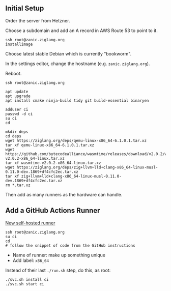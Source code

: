 ## Initial Setup

Order the server from Hetzner.

Choose a subdomain and add an A record in AWS Route 53 to point to it.

```
ssh root@zanic.ziglang.org
installimage
```

Choose latest stable Debian which is currently "bookworm".

In the settings editor, change the hostname (e.g. `zanic.ziglang.org`).

Reboot.

```
ssh root@zanic.ziglang.org

apt update
apt upgrade
apt install cmake ninja-build tidy git build-essential binaryen

adduser ci
passwd -d ci
su ci
cd

mkdir deps
cd deps
wget https://ziglang.org/deps/qemu-linux-x86_64-6.1.0.1.tar.xz
tar xf qemu-linux-x86_64-6.1.0.1.tar.xz
wget https://github.com/bytecodealliance/wasmtime/releases/download/v2.0.2/wasmtime-v2.0.2-x86_64-linux.tar.xz
tar xf wasmtime-v2.0.2-x86_64-linux.tar.xz
wget https://ziglang.org/deps/zig+llvm+lld+clang-x86_64-linux-musl-0.11.0-dev.1869+df4cfc2ec.tar.xz
tar xf zig+llvm+lld+clang-x86_64-linux-musl-0.11.0-dev.1869+df4cfc2ec.tar.xz
rm *.tar.xz
```

Then add as many runners as the hardware can handle.

## Add a GitHub Actions Runner

[New self-hosted runner](https://github.com/ziglang/zig/settings/actions/runners/new)

```
ssh root@zanic.ziglang.org
su ci
cd
# follow the snippet of code from the GitHub instructions
```

 * Name of runner: make up something unique
 * Add label: `x86_64`

Instead of their last `./run.sh` step, do this, as root:

```
./svc.sh install ci
./svc.sh start ci
```
